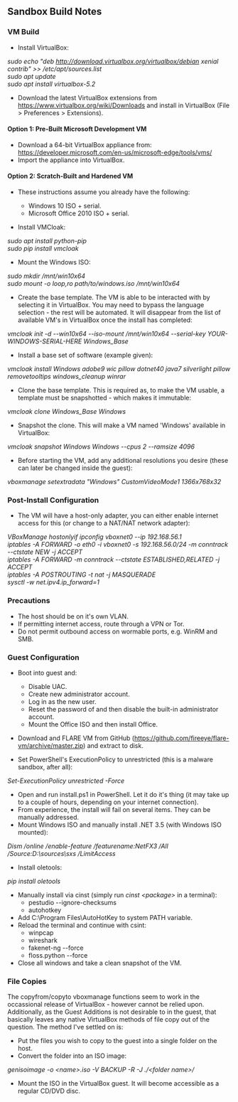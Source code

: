 ## Sandbox Build Notes ##

### VM Build ###

- Install VirtualBox:  

*sudo echo "deb http://download.virtualbox.org/virtualbox/debian xenial contrib" >> /etc/apt/sources.list  
sudo apt update  
sudo apt install virtualbox-5.2*

- Download the latest VirtualBox extensions from https://www.virtualbox.org/wiki/Downloads and install in VirtualBox (File > Preferences > Extensions).

#### Option 1: Pre-Built Microsoft Development VM ####

- Download a 64-bit VirtualBox appliance from: https://developer.microsoft.com/en-us/microsoft-edge/tools/vms/  
- Import the appliance into VirtualBox.  

#### Option 2: Scratch-Built and Hardened VM ####

- These instructions assume you already have the following:
  - Windows 10 ISO + serial.
  - Microsoft Office 2010 ISO + serial.

- Install VMCloak:

*sudo apt install python-pip  
sudo pip install vmcloak*

- Mount the Windows ISO:

*sudo mkdir /mnt/win10x64  
sudo mount -o loop,ro path/to/windows.iso /mnt/win10x64*

- Create the base template. The VM is able to be interacted with by selecting it in VirtualBox. You may need to bypass the language selection - the rest will be automated. It will disappear from the list of available VM's in VirtualBox once the install has completed:

*vmcloak init -d --win10x64 --iso-mount /mnt/win10x64 --serial-key YOUR-WINDOWS-SERIAL-HERE Windows_Base*

- Install a base set of software (example given):  

*vmcloak install Windows adobe9 wic pillow dotnet40 java7 silverlight pillow removetooltips windows_cleanup winrar*

- Clone the base template. This is required as, to make the VM usable, a template must be snapshotted - which makes it immutable:

*vmcloak clone Windows_Base Windows*

- Snapshot the clone. This will make a VM named 'Windows' available in VirtualBox:

*vmcloak snapshot Windows Windows --cpus 2 --ramsize 4096*

- Before starting the VM, add any additional resolutions you desire (these can later be changed inside the guest):

*vboxmanage setextradata "Windows" CustomVideoMode1 1366x768x32*

### Post-Install Configuration ####

- The VM will have a host-only adapter, you can either enable internet access for this (or change to a NAT/NAT network adapter):

*VBoxManage hostonlyif ipconfig vboxnet0 --ip 192.168.56.1  
iptables -A FORWARD -o eth0 -i vboxnet0 -s 192.168.56.0/24 -m conntrack --ctstate NEW -j ACCEPT  
iptables -A FORWARD -m conntrack --ctstate ESTABLISHED,RELATED -j ACCEPT  
iptables -A POSTROUTING -t nat -j MASQUERADE  
sysctl -w net.ipv4.ip_forward=1*  

### Precautions ###

- The host should be on it's own VLAN.  
- If permitting internet access, route through a VPN or Tor.  
- Do not permit outbound access on wormable ports, e.g. WinRM and SMB.  

### Guest Configuration ###

- Boot into guest and:
  - Disable UAC.  
  - Create new administrator account.  
  - Log in as the new user.  
  - Reset the password of and then disable the built-in administrator account.  
  - Mount the Office ISO and then install Office.

- Download and FLARE VM from GitHub (https://github.com/fireeye/flare-vm/archive/master.zip) and extract to disk.
- Set PowerShell's ExecutionPolicy to unrestricted (this is a malware sandbox, after all):

*Set-ExecutionPolicy unrestricted -Force*

- Open and run install.ps1 in PowerShell. Let it do it's thing (it may take up to a couple of hours, depending on your internet connection).
- From experience, the install will fail on several items. They can be manually addressed.
- Mount Windows ISO and manually install .NET 3.5 (with Windows ISO mounted):

*Dism /online /enable-feature /featurename:NetFX3 /All /Source:D:\sources\sxs /LimitAccess*

- Install oletools:

*pip install oletools*

- Manually install via cinst (simply run *cinst \<package\>* in a terminal):
  - pestudio --ignore-checksums
  - autohotkey
- Add C:\Program Files\AutoHotKey to system PATH variable.
- Reload the terminal and continue with csint:
  - winpcap
  - wireshark
  - fakenet-ng --force
  - floss.python --force
- Close all windows and take a clean snapshot of the VM.

### File Copies ###

The copyfrom/copyto vboxmanage functions seem to work in the occassional release of VirtualBox - however cannot be relied upon. Additionally, as the Guest Additions is not desirable to in the guest, that basically leaves any native VirtualBox methods of file copy out of the question. The method I've settled on is:

- Put the files you wish to copy to the guest into a single folder on the host.  
- Convert the folder into an ISO image:

*genisoimage -o \<name\>.iso -V BACKUP -R -J ./\<folder name\>/*

- Mount the ISO in the VirtualBox guest. It will become accessible as a regular CD/DVD disc.
